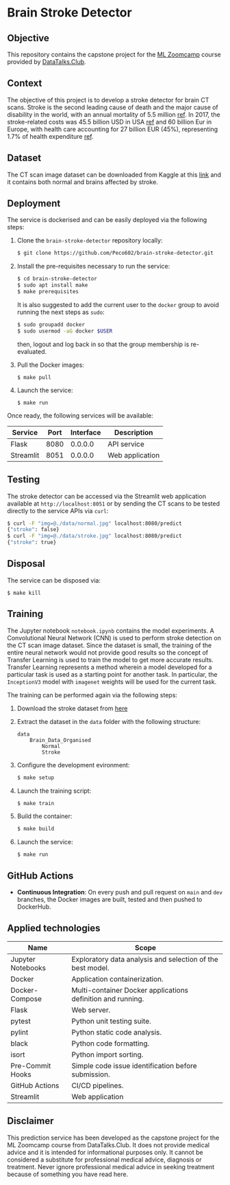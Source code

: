# Brain Stroke Detector


## Objective

This repository contains the capstone project for the [ML Zoomcamp](https://github.com/alexeygrigorev/mlbookcamp-code) course provided by [DataTalks.Club](https://datatalks.club/).


## Context

The objective of this project is to develop a stroke detector for brain CT scans. Stroke is the second leading cause of death and the major cause of disability in the world, with an annual mortality of 5.5 million [ref](https://pubmed.ncbi.nlm.nih.gov/29791947/). In 2017, the stroke-related costs was 45.5 billion USD in USA [ref](https://pubmed.ncbi.nlm.nih.gov/33501848/) and 60 billion Eur in Europe, with health care accounting for 27 billion EUR (45%), representing 1.7% of health expenditure [ref](https://pubmed.ncbi.nlm.nih.gov/32232166/).


## Dataset

The CT scan image dataset can be downloaded from Kaggle at this [link](https://www.kaggle.com/datasets/afridirahman/brain-stroke-ct-image-dataset) and it contains both normal and brains affected by stroke.


## Deployment

The service is dockerised and can be easily deployed via the following steps:

1. Clone the `brain-stroke-detector` repository locally:

    ```bash
    $ git clone https://github.com/Peco602/brain-stroke-detector.git
    ```

2. Install the pre-requisites necessary to run the service:

    ```bash
    $ cd brain-stroke-detector
    $ sudo apt install make
    $ make prerequisites
    ```

    It is also suggested to add the current user to the `docker` group to avoid running the next steps as `sudo`:

    ```bash
    $ sudo groupadd docker
    $ sudo usermod -aG docker $USER
    ```

    then, logout and log back in so that the group membership is re-evaluated.

3. Pull the Docker images:

    ```
    $ make pull
    ```

4. Launch the service:

    ```
    $ make run
    ```

Once ready, the following services will be available:

| Service | Port | Interface | Description |
| --- | --- | --- | --- |
| Flask | 8080 | 0.0.0.0 | API service |
| Streamlit | 8051 | 0.0.0.0 | Web application |


## Testing

The stroke detector can be accessed via the Streamlit web application available at `http://localhost:8051` or by sending the CT scans to be tested directly to the service APIs via `curl`:

```bash
$ curl -F "img=@./data/normal.jpg" localhost:8080/predict
{"stroke": false}
$ curl -F "img=@./data/stroke.jpg" localhost:8080/predict
{"stroke": true}
```


## Disposal

The service can be disposed via:

```
$ make kill
```


## Training

The Jupyter notebook `notebook.ipynb` contains the model experiments. A Convolutional Neural Network (CNN) is used to perform stroke detection on the CT scan image dataset. Since the dataset is small, the training of the entire neural network would not provide good results so the concept of Transfer Learning is used to train the model to get more accurate results. Transfer Learning represents a method wherein a model developed for a particular task is used as a starting point for another task. In particular, the `InceptionV3` model with `imagenet` weights will be used for the current task.

The training can be performed again via the following steps:

1. Download the stroke dataset from [here]((https://www.kaggle.com/datasets/afridirahman/brain-stroke-ct-image-dataset))

2. Extract the dataset in the `data` folder with the following structure:

    ```
    data
        Brain_Data_Organised
            Normal
            Stroke
    ```

3. Configure the development evironment:

    ```bash
    $ make setup
    ```

4. Launch the training script:

    ```bash
    $ make train
    ```

5. Build the container:

    ```bash
    $ make build
    ```

5. Launch the service:

    ```
    $ make run
    ```


## GitHub Actions

- **Continuous Integration**: On every push and pull request on `main` and `dev` branches, the Docker images are built, tested and then pushed to DockerHub.


## Applied technologies

| Name | Scope |
| --- | --- |
| Jupyter Notebooks | Exploratory data analysis and selection of the best model. |
| Docker | Application containerization. |
| Docker-Compose | Multi-container Docker applications definition and running. |
| Flask | Web server. |
| pytest | Python unit testing suite. |
| pylint | Python static code analysis. |
| black | Python code formatting. |
| isort | Python import sorting. |
| Pre-Commit Hooks | Simple code issue identification before submission. |
| GitHub Actions | CI/CD pipelines. |
| Streamlit | Web application |


## Disclaimer

This prediction service has been developed as the capstone project for the ML Zoomcamp course from DataTalks.Club. It does not provide medical advice and it is intended for informational purposes only. It cannot be considered a substitute for professional medical advice, diagnosis or treatment. Never ignore professional medical advice in seeking treatment because of something you have read here.
